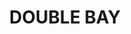 ---
lastmod: '2025-04-06T06:05:20+00:00'
latitude: -33.878413
layout: suburb
longitude: 151.240965
postcode: '2028'
state: NSW
title: DOUBLE BAY
url: /nsw/double-bay/
---